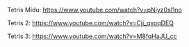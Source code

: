Tetris Midu: https://www.youtube.com/watch?v=pNiyz0sl1no

Tetris 2: https://www.youtube.com/watch?v=Cjj_qxoqDEQ

Tetris 3: https://www.youtube.com/watch?v=M8fqHaJU_cc
